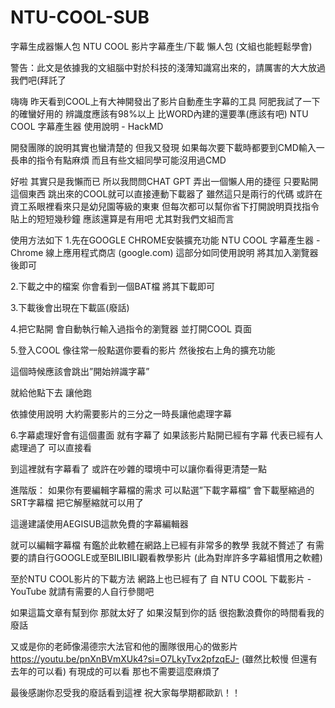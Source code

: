 # NTU-COOL-SUB
字幕生成器懶人包
NTU COOL 影片字幕產生/下載 懶人包 (文組也能輕鬆學會)

警告：此文是依據我的文組腦中對於科技的淺薄知識寫出來的，請厲害的大大放過我們吧(拜託了


嗨嗨 
昨天看到COOL上有大神開發出了影片自動產生字幕的工具
阿肥我試了一下 的確蠻好用的
辨識度應該有98%以上 
比WORD內建的還要準(應該有吧)
NTU COOL 字幕產生器 使用說明 - HackMD

開發團隊的說明其實也蠻清楚的
但我又發現
如果每次要下載時都要到CMD輸入一長串的指令有點麻煩
而且有些文組同學可能沒用過CMD

 
好啦 其實只是我懶而已
所以我問問CHAT GPT 
弄出一個懶人用的捷徑
只要點開這個東西
跳出來的COOL就可以直接連動下載器了
雖然這只是兩行的代碼
或許在資工系眼裡看來只是幼兒園等級的東東
但每次都可以幫你省下打開說明頁找指令貼上的短短幾秒鐘
應該還算是有用吧
尤其對我們文組而言


使用方法如下
1.先在GOOGLE CHROME安裝擴充功能
NTU COOL 字幕產生器 - Chrome 線上應用程式商店 (google.com)
這部分如同使用說明 將其加入瀏覽器後即可
 

2.下載之中的檔案
你會看到一個BAT檔 將其下載即可
 

3.下載後會出現在下載區(廢話)
 

4.把它點開 會自動執行輸入過指令的瀏覽器 並打開COOL 頁面 
 

5.登入COOL 像往常一般點選你要看的影片
然後按右上角的擴充功能
 
這個時候應該會跳出”開始辨識字幕”
 
就給他點下去 讓他跑
 
依據使用說明 大約需要影片的三分之一時長讓他處理字幕
 

6.字幕處理好會有這個畫面 就有字幕了
如果該影片點開已經有字幕 代表已經有人處理過了 可以直接看
 
到這裡就有字幕看了 或許在吵雜的環境中可以讓你看得更清楚一點




進階版：
如果你有要編輯字幕檔的需求
可以點選”下載字幕檔”
會下載壓縮過的SRT字幕檔
把它解壓縮就可以用了
 
這邊建議使用AEGISUB這款免費的字幕編輯器
 
就可以編輯字幕檔
有鑑於此軟體在網路上已經有非常多的教學
我就不贅述了 
有需要的請自行GOOGLE或至BILIBILI觀看教學影片
(此為對岸許多字幕組慣用之軟體)

至於NTU COOL影片的下載方法 網路上也已經有了
自 NTU COOL 下載影片 - YouTube
就請有需要的人自行參閱吧
	

如果這篇文章有幫到你 那就太好了
如果沒幫到你的話 很抱歉浪費你的時間看我的廢話

又或是你的老師像湯德宗大法官和他的團隊很用心的做影片
https://youtu.be/pnXnBVmXUk4?si=O7LkyTvx2pfzqEJ-
(雖然比較慢 但還有去年的可以看)
有現成的可以看
那也不需要這麼麻煩了


最後感謝你忍受我的廢話看到這裡
祝大家每學期都歐趴！！

